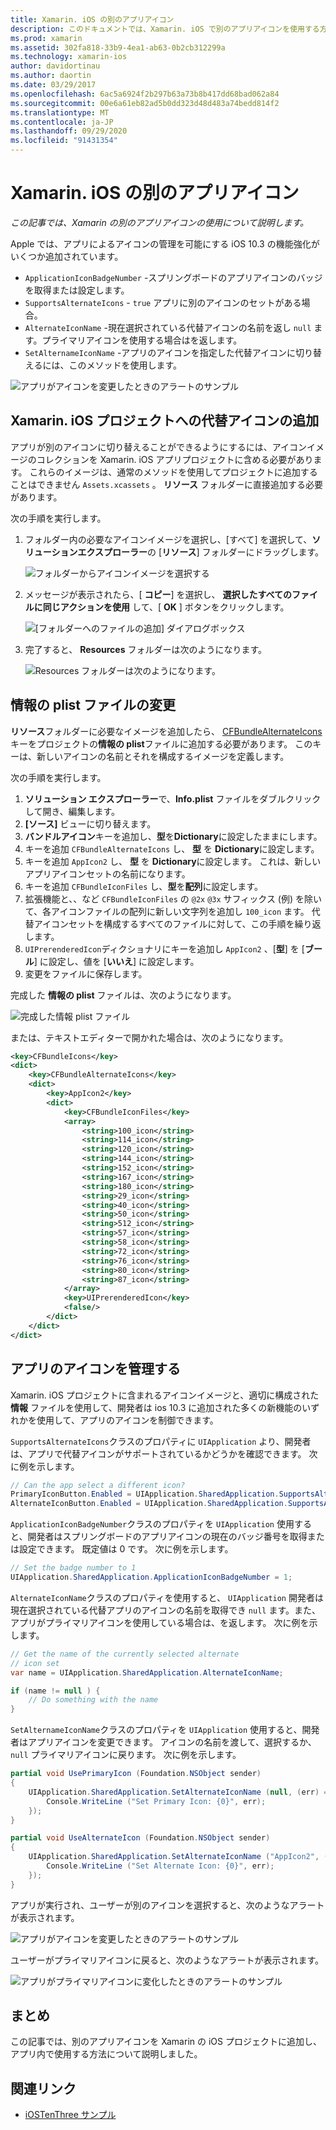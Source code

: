 ```yaml
---
title: Xamarin. iOS の別のアプリアイコン
description: このドキュメントでは、Xamarin. iOS で別のアプリアイコンを使用する方法について説明します。 これらのアイコンを Xamarin の iOS プロジェクトに追加する方法、情報の plist ファイルを変更する方法、およびプログラムによってアプリのアイコンを管理する方法について説明します。
ms.prod: xamarin
ms.assetid: 302fa818-33b9-4ea1-ab63-0b2cb312299a
ms.technology: xamarin-ios
author: davidortinau
ms.author: daortin
ms.date: 03/29/2017
ms.openlocfilehash: 6ac5a6924f2b297b63a73b8b417dd68bad062a84
ms.sourcegitcommit: 00e6a61eb82ad5b0dd323d48d483a74bedd814f2
ms.translationtype: MT
ms.contentlocale: ja-JP
ms.lasthandoff: 09/29/2020
ms.locfileid: "91431354"
---
```

# <a name="alternate-app-icons-in-xamarinios"></a>Xamarin. iOS の別のアプリアイコン

_この記事では、Xamarin の別のアプリアイコンの使用について説明します。_

Apple では、アプリによるアイコンの管理を可能にする iOS 10.3 の機能強化がいくつか追加されています。

- `ApplicationIconBadgeNumber` -スプリングボードのアプリアイコンのバッジを取得または設定します。
- `SupportsAlternateIcons` - `true` アプリに別のアイコンのセットがある場合。
- `AlternateIconName` -現在選択されている代替アイコンの名前を返し `null` ます。プライマリアイコンを使用する場合はを返します。
- `SetAlternameIconName` -アプリのアイコンを指定した代替アイコンに切り替えるには、このメソッドを使用します。

![アプリがアイコンを変更したときのアラートのサンプル](alternate-app-icons-images/icons04.png)

<a name="Adding-Alternate-Icons"></a>

## <a name="adding-alternate-icons-to-a-xamarinios-project"></a>Xamarin. iOS プロジェクトへの代替アイコンの追加

アプリが別のアイコンに切り替えることができるようにするには、アイコンイメージのコレクションを Xamarin. iOS アプリプロジェクトに含める必要があります。 これらのイメージは、通常のメソッドを使用してプロジェクトに追加することはできません `Assets.xcassets` 。 **リソース** フォルダーに直接追加する必要があります。

次の手順を実行します。

1. フォルダー内の必要なアイコンイメージを選択し、[すべて] を選択して、**ソリューションエクスプローラー**の [**リソース**] フォルダーにドラッグします。

    ![フォルダーからアイコンイメージを選択する](alternate-app-icons-images/icons00.png)

2. メッセージが表示されたら、[ **コピー**] を選択し、 **選択したすべてのファイルに同じアクションを使用** して、[ **OK** ] ボタンをクリックします。

    ![[フォルダーへのファイルの追加] ダイアログボックス](alternate-app-icons-images/icons02.png)

3. 完了すると、 **Resources** フォルダーは次のようになります。

    ![Resources フォルダーは次のようになります。](alternate-app-icons-images/icons01.png)

<a name="Modifying-the-Info.plist-File"></a>

## <a name="modifying-the-infoplist-file"></a>情報の plist ファイルの変更

**リソース**フォルダーに必要なイメージを追加したら、 [CFBundleAlternateIcons](https://developer.apple.com/library/content/documentation/General/Reference/InfoPlistKeyReference/Articles/CoreFoundationKeys.html#//apple_ref/doc/uid/TP40009249-SW13)キーをプロジェクトの**情報の plist**ファイルに追加する必要があります。 このキーは、新しいアイコンの名前とそれを構成するイメージを定義します。

次の手順を実行します。

1. **ソリューション エクスプローラー**で、**Info.plist** ファイルをダブルクリックして開き、編集します。
2. **[ソース]** ビューに切り替えます。
3. **バンドルアイコン**キーを追加し、**型**を**Dictionary**に設定したままにします。
4. キーを追加 `CFBundleAlternateIcons` し、 **型** を **Dictionary**に設定します。
5. キーを追加 `AppIcon2` し、 **型** を **Dictionary**に設定します。 これは、新しいアプリアイコンセットの名前になります。
6. キーを追加 `CFBundleIconFiles` し、**型**を**配列**に設定します。
7. 拡張機能と、、など `CFBundleIconFiles` の `@2x` `@3x` サフィックス (例) を除いて、各アイコンファイルの配列に新しい文字列を追加し `100_icon` ます。 代替アイコンセットを構成するすべてのファイルに対して、この手順を繰り返します。
8. `UIPrerenderedIcon`ディクショナリにキーを追加し `AppIcon2` 、[**型**] を [**ブール**] に設定し、値を [**いいえ**] に設定します。
9. 変更をファイルに保存します。

完成した **情報の plist** ファイルは、次のようになります。

![完成した情報 plist ファイル](alternate-app-icons-images/icons03.png)

または、テキストエディターで開かれた場合は、次のようになります。

```xml
<key>CFBundleIcons</key>
<dict>
    <key>CFBundleAlternateIcons</key>
    <dict>
        <key>AppIcon2</key>
        <dict>
            <key>CFBundleIconFiles</key>
            <array>
                <string>100_icon</string>
                <string>114_icon</string>
                <string>120_icon</string>
                <string>144_icon</string>
                <string>152_icon</string>
                <string>167_icon</string>
                <string>180_icon</string>
                <string>29_icon</string>
                <string>40_icon</string>
                <string>50_icon</string>
                <string>512_icon</string>
                <string>57_icon</string>
                <string>58_icon</string>
                <string>72_icon</string>
                <string>76_icon</string>
                <string>80_icon</string>
                <string>87_icon</string>
            </array>
            <key>UIPrerenderedIcon</key>
            <false/>
        </dict>
    </dict>
</dict>
```

<a name="Managing-the-Apps-Icon"></a>

## <a name="managing-the-apps-icon"></a>アプリのアイコンを管理する 

Xamarin. iOS プロジェクトに含まれるアイコンイメージと、適切に構成された **情報** ファイルを使用して、開発者は ios 10.3 に追加された多くの新機能のいずれかを使用して、アプリのアイコンを制御できます。

`SupportsAlternateIcons`クラスのプロパティに `UIApplication` より、開発者は、アプリで代替アイコンがサポートされているかどうかを確認できます。 次に例を示します。

```csharp
// Can the app select a different icon?
PrimaryIconButton.Enabled = UIApplication.SharedApplication.SupportsAlternateIcons;
AlternateIconButton.Enabled = UIApplication.SharedApplication.SupportsAlternateIcons;
```

`ApplicationIconBadgeNumber`クラスのプロパティを `UIApplication` 使用すると、開発者はスプリングボードのアプリアイコンの現在のバッジ番号を取得または設定できます。 既定値は 0 です。 次に例を示します。

```csharp
// Set the badge number to 1
UIApplication.SharedApplication.ApplicationIconBadgeNumber = 1;
```

`AlternateIconName`クラスのプロパティを使用すると、 `UIApplication` 開発者は現在選択されている代替アプリのアイコンの名前を取得でき `null` ます。また、アプリがプライマリアイコンを使用している場合は、を返します。 次に例を示します。

```csharp
// Get the name of the currently selected alternate
// icon set
var name = UIApplication.SharedApplication.AlternateIconName;

if (name != null ) {
    // Do something with the name
}
```

`SetAlternameIconName`クラスのプロパティを `UIApplication` 使用すると、開発者はアプリアイコンを変更できます。 アイコンの名前を渡して、選択するか、 `null` プライマリアイコンに戻ります。 次に例を示します。

```csharp
partial void UsePrimaryIcon (Foundation.NSObject sender)
{
    UIApplication.SharedApplication.SetAlternateIconName (null, (err) => {
        Console.WriteLine ("Set Primary Icon: {0}", err);
    });
}

partial void UseAlternateIcon (Foundation.NSObject sender)
{
    UIApplication.SharedApplication.SetAlternateIconName ("AppIcon2", (err) => {
        Console.WriteLine ("Set Alternate Icon: {0}", err);
    });
}
```

アプリが実行され、ユーザーが別のアイコンを選択すると、次のようなアラートが表示されます。

![アプリがアイコンを変更したときのアラートのサンプル](alternate-app-icons-images/icons04.png)

ユーザーがプライマリアイコンに戻ると、次のようなアラートが表示されます。

![アプリがプライマリアイコンに変化したときのアラートのサンプル](alternate-app-icons-images/icons05.png)

<a name="Summary"></a>

## <a name="summary"></a>まとめ

この記事では、別のアプリアイコンを Xamarin の iOS プロジェクトに追加し、アプリ内で使用する方法について説明しました。

## <a name="related-links"></a>関連リンク

- [iOSTenThree サンプル](/samples/xamarin/ios-samples/ios10-iostenthree/)